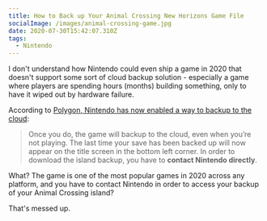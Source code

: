 ```yaml
---
title: How to Back up Your Animal Crossing New Horizons Game File
socialImage: /images/animal-crossing-game.jpg
date: 2020-07-30T15:42:07.310Z
tags:
  - Nintendo
---
```

I don't understand how Nintendo could even ship a game in 2020 that doesn't support some sort of cloud backup solution - especially a game where players are spending hours (months) building something, only to have it wiped out by hardware failure.

According to [Polygon, Nintendo has now enabled a way to backup to the cloud](https://www.polygon.com/animal-crossing-new-horizons-switch-acnh-guide/2020/7/30/21347922/how-to-backup-your-island-cloud-save-file):

> Once you do, the game will backup to the cloud, even when you’re not playing. The last time your save has been backed up will now appear on the title screen in the bottom left corner. 
> In order to download the island backup, you have to **contact Nintendo directly**.

What? The game is one of the most popular games in 2020 across any platform, and you have to contact Nintendo in order to access your backup of your Animal Crossing island?

That's messed up.
